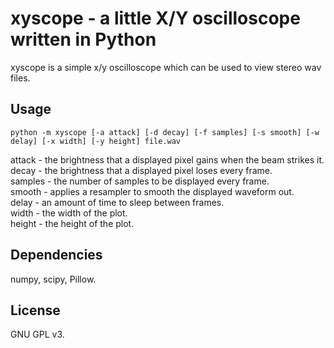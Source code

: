 xyscope - a little X/Y oscilloscope written in Python
=====================================================

xyscope is a simple x/y oscilloscope which can be used to view stereo wav files.

Usage
-----
`python -m xyscope [-a attack] [-d decay] [-f samples] [-s smooth] [-w delay] [-x width] [-y height] file.wav`<br />
    
attack - the brightness that a displayed pixel gains when the beam strikes it.<br />
decay - the brightness that a displayed pixel loses every frame.<br />
samples - the number of samples to be displayed every frame.<br />
smooth - applies a resampler to smooth the displayed waveform out.<br />
delay - an amount of time to sleep between frames.<br />
width - the width of the plot.<br />
height - the height of the plot.<br />

Dependencies
------------
numpy, scipy, Pillow.

License
-------
GNU GPL v3.
